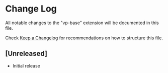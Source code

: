 # Change Log

All notable changes to the "vp-base" extension will be documented in this file.

Check [Keep a Changelog](http://keepachangelog.com/) for recommendations on how to structure this file.

## [Unreleased]

- Initial release
